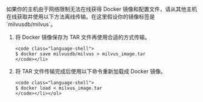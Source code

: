 <div class="alert note">
如果你的主机由于网络限制无法在线获得 Docker 镜像和配置文件，请从其他主机在线获取并使用以下方法离线传输。在这里假设你的镜像标签是 `milvusdb/milvus`。
<ol>
 <li>将 Docker 镜像保存为 TAR 文件再使用合适的方式传输。</br>

    <code class="language-shell">
    $ docker save milvusdb/milvus > milvus_image.tar
    </code></li>

<li>将 TAR 文件传输完成后使用以下命令重新加载成 Docker 镜像。</br>

    <code class="language-shell">
    $ docker load < milvus_image.tar
    </code></li></ol>
</div>